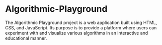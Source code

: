# Algorithmic-Playground
The Algorithmic Playground project is a web application built using HTML, CSS, and JavaScript. Its purpose is to provide a platform where users can experiment with and visualize various algorithms in an interactive and educational manner.
